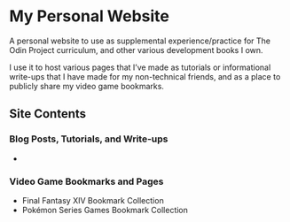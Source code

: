 # My Personal Website

A personal website to use as supplemental experience/practice for The Odin Project curriculum, and other various development books I own.

I use it to host various pages that I’ve made as tutorials or informational write-ups that I have made for my non-technical friends, and as a place to publicly share my video game bookmarks.

## Site Contents

### Blog Posts, Tutorials, and Write-ups

- 

### Video Game Bookmarks and Pages

- Final Fantasy XIV Bookmark Collection
- Pokémon Series Games Bookmark Collection
